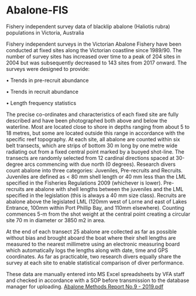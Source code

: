 # Abalone-FIS
Fishery independent survey data of blacklip abalone (Haliotis rubra) populations in Victoria, Australia

Fishery independent surveys in the Victorian Abalone Fishery have been conducted at fixed sites along the Victorian coastline since 1989/90. The number of survey sites has increased over time to a peak of 204 sites in 2004 but was subsequently decreased to 143 sites from 2017 onward. 
The surveys were designed to provide:

•	Trends in pre-recruit abundance

•	Trends in recruit abundance

•	Length frequency statistics

The precise co-ordinates and characteristics of each fixed site are fully described and have been photographed both above and below the waterline. Most are located close to shore in depths ranging from about 5 to 18 metres, but some are located outside this range in accordance with the specific reef topography. At each site, all abalone are counted within six belt transects, which are strips of bottom 30 m long by one metre wide radiating out from a fixed central point marked by a buoyed shot-line. The transects are randomly selected from 12 cardinal directions spaced at 30-degree arcs commencing with due north (0 degrees). Research divers count abalone into three categories: Juveniles, Pre-recruits and Recruits. Juveniles are defined as < 80 mm shell length or 40 mm less than the LML specified in the Fisheries Regulations 2009 (whichever is lower). Pre-recruits are abalone with shell lengths between the juveniles and the LML specified in the legislation (this is always a 40 mm size class). Recruits are abalone above the legislated LML (120mm west of Lorne and east of Lakes Entrance, 100mm within Port Phillip Bay, and 110mm elsewhere). Counting commences 5-m from the shot weight at the central point creating a circular site 70 m in diameter or 3850 m2 in area.

At the end of each transect 25 abalone are collected as far as possible without bias and brought aboard the boat where their shell lengths are measured to the nearest millimetre using an electronic measuring board which automatically logs the lengths along with date, time and GPS coordinates. As far as practicable, two research divers equally share the survey at each site to enable statistical comparison of diver performance.

These data are manually entered into MS Excel spreadsheets by VFA staff and checked in accordance with a SOP before transmission to the database manager for uploading.
[Abalone Methods Report No.9 - 2019.pdf](https://github.com/Ekologas/Abalone-FIS/files/9485238/Abalone.Methods.Report.No.9.-.2019.pdf)
